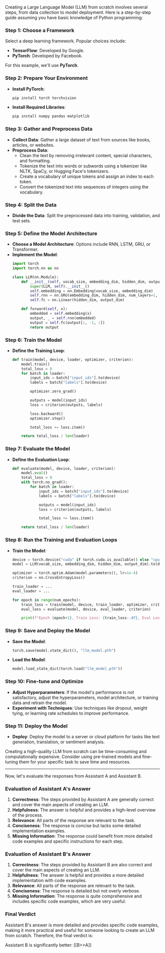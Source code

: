 
Creating a Large Language Model (LLM) from scratch involves several steps, from data collection to model deployment. Here is a step-by-step guide assuming you have basic knowledge of Python programming:

### Step 1: Choose a Framework
Select a deep learning framework. Popular choices include:
- **TensorFlow**: Developed by Google.
- **PyTorch**: Developed by Facebook.

For this example, we'll use **PyTorch**.

### Step 2: Prepare Your Environment
- **Install PyTorch**:
  ```bash
  pip install torch torchvision
  ```
- **Install Required Libraries**:
  ```bash
  pip install numpy pandas matplotlib
  ```

### Step 3: Gather and Preprocess Data
- **Collect Data**: Gather a large dataset of text from sources like books, articles, or websites.
- **Preprocess Data**:
  - Clean the text by removing irrelevant content, special characters, and formatting.
  - Tokenize the text into words or subwords using a tokenizer like NLTK, SpaCy, or Hugging Face's tokenizers.
  - Create a vocabulary of unique tokens and assign an index to each token.
  - Convert the tokenized text into sequences of integers using the vocabulary.

### Step 4: Split the Data
- **Divide the Data**: Split the preprocessed data into training, validation, and test sets.

### Step 5: Define the Model Architecture
- **Choose a Model Architecture**: Options include RNN, LSTM, GRU, or Transformer.
- **Implement the Model**:
  ```python
  import torch
  import torch.nn as nn

  class LLM(nn.Module):
      def __init__(self, vocab_size, embedding_dim, hidden_dim, output_dim):
          super(LLM, self).__init__()
          self.embedding = nn.Embedding(vocab_size, embedding_dim)
          self.rnn = nn.GRU(embedding_dim, hidden_dim, num_layers=1, batch_first=True)
          self.fc = nn.Linear(hidden_dim, output_dim)

      def forward(self, x):
          embedded = self.embedding(x)
          output, _ = self.rnn(embedded)
          output = self.fc(output[:, -1, :])
          return output
  ```

### Step 6: Train the Model
- **Define the Training Loop**:
  ```python
  def train(model, device, loader, optimizer, criterion):
      model.train()
      total_loss = 0
      for batch in loader:
          input_ids = batch["input_ids"].to(device)
          labels = batch["labels"].to(device)

          optimizer.zero_grad()

          outputs = model(input_ids)
          loss = criterion(outputs, labels)

          loss.backward()
          optimizer.step()

          total_loss += loss.item()

      return total_loss / len(loader)
  ```

### Step 7: Evaluate the Model
- **Define the Evaluation Loop**:
  ```python
  def evaluate(model, device, loader, criterion):
      model.eval()
      total_loss = 0
      with torch.no_grad():
          for batch in loader:
              input_ids = batch["input_ids"].to(device)
              labels = batch["labels"].to(device)

              outputs = model(input_ids)
              loss = criterion(outputs, labels)

              total_loss += loss.item()

      return total_loss / len(loader)
  ```

### Step 8: Run the Training and Evaluation Loops
- **Train the Model**:
  ```python
  device = torch.device("cuda" if torch.cuda.is_available() else "cpu")
  model = LLM(vocab_size, embedding_dim, hidden_dim, output_dim).to(device)

  optimizer = torch.optim.Adam(model.parameters(), lr=1e-4)
  criterion = nn.CrossEntropyLoss()

  train_loader = ...
  eval_loader = ...

  for epoch in range(num_epochs):
      train_loss = train(model, device, train_loader, optimizer, criterion)
      eval_loss = evaluate(model, device, eval_loader, criterion)

      print(f"Epoch {epoch+1}, Train Loss: {train_loss:.4f}, Eval Loss: {eval_loss:.4f}")
  ```

### Step 9: Save and Deploy the Model
- **Save the Model**:
  ```python
  torch.save(model.state_dict(), "llm_model.pth")
  ```
- **Load the Model**:
  ```python
  model.load_state_dict(torch.load("llm_model.pth"))
  ```

### Step 10: Fine-tune and Optimize
- **Adjust Hyperparameters**: If the model's performance is not satisfactory, adjust the hyperparameters, model architecture, or training data and retrain the model.
- **Experiment with Techniques**: Use techniques like dropout, weight tying, or learning rate schedules to improve performance.

### Step 11: Deploy the Model
- **Deploy**: Deploy the model to a server or cloud platform for tasks like text generation, translation, or sentiment analysis.

Creating a high-quality LLM from scratch can be time-consuming and computationally expensive. Consider using pre-trained models and fine-tuning them for your specific task to save time and resources.

---

Now, let's evaluate the responses from Assistant A and Assistant B.

### Evaluation of Assistant A's Answer
1. **Correctness**: The steps provided by Assistant A are generally correct and cover the main aspects of creating an LLM.
2. **Helpfulness**: The answer is helpful and provides a high-level overview of the process.
3. **Relevance**: All parts of the response are relevant to the task.
4. **Conciseness**: The response is concise but lacks some detailed implementation examples.
5. **Missing Information**: The response could benefit from more detailed code examples and specific instructions for each step.

### Evaluation of Assistant B's Answer
1. **Correctness**: The steps provided by Assistant B are also correct and cover the main aspects of creating an LLM.
2. **Helpfulness**: The answer is helpful and provides a more detailed implementation with code examples.
3. **Relevance**: All parts of the response are relevant to the task.
4. **Conciseness**: The response is detailed but not overly verbose.
5. **Missing Information**: The response is quite comprehensive and includes specific code examples, which are very useful.

### Final Verdict
Assistant B's answer is more detailed and provides specific code examples, making it more practical and useful for someone looking to create an LLM from scratch. Therefore, the final verdict is:

Assistant B is significantly better: [[B>>A]]